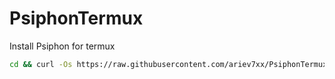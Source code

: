 # PsiphonTermux
Install Psiphon for termux

```bash
cd && curl -Os https://raw.githubusercontent.com/ariev7xx/PsiphonTermux/main/i.sh && chmod +x i.sh && ./i.sh
```
